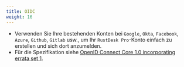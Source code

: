 ```yaml
---
title: OIDC
weight: 16
---
```


- Verwenden Sie Ihre bestehenden Konten bei `Google`, `Okta`, `Facebook`, `Azure`, `Github`, `Gitlab` usw., um Ihr `RustDesk Pro`-Konto einfach zu erstellen und sich dort anzumelden.
- Für die Spezifikation siehe [OpenID Connect Core 1.0 incorporating errata set 1](https://openid.net/specs/openid-connect-core-1_0.html).
